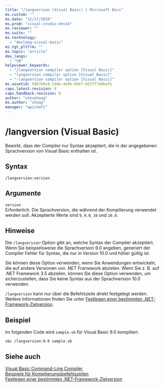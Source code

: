 ```yaml
---
title: "/langversion (Visual Basic) | Microsoft Docs"
ms.custom: ""
ms.date: "11/17/2016"
ms.prod: "visual-studio-dev14"
ms.reviewer: ""
ms.suite: ""
ms.technology: 
  - "devlang-visual-basic"
ms.tgt_pltfrm: ""
ms.topic: "article"
dev_langs: 
  - "VB"
helpviewer_keywords: 
  - "/langversion compiler option [Visual Basic]"
  - "langversion compiler option [Visual Basic]"
  - "-langversion compiler option [Visual Basic]"
ms.assetid: 59b7b0c8-2dde-4e9b-94e7-0237f7e0bafb
caps.latest.revision: 8
caps.handback.revision: 8
author: "stevehoag"
ms.author: "shoag"
manager: "wpickett"
---
```

# /langversion (Visual Basic)
Bewirkt, dass der Compiler nur Syntax akzeptiert, die in der angegebenen Sprachversion von Visual Basic enthalten ist.  
  
## Syntax  
  
```  
/langversion:version  
```  
  
## Argumente  
 `version`  
 Erforderlich.  Die Sprachversion, die während der Kompilierung verwendet werden soll.  Akzeptierte Werte sind `9`, `9.0`, `10` und `10.0`.  
  
## Hinweise  
 Die `/langversion`\-Option gibt an, welche Syntax der Compiler akzeptiert.  Wenn Sie beispielsweise die Sprachversion 9.0 angeben, generiert der Compiler Fehler für Syntax, die nur in Version 10.0 und höher gültig ist.  
  
 Sie können diese Option verwenden, wenn Sie Anwendungen entwickeln, die auf andere Versionen von .NET Framework abzielen.  Wenn Sie z. B. auf .NET Framework 3.5 abzielen, können Sie diese Option verwenden, um sicherzustellen, dass Sie keine Syntax aus der Sprachversion 10.0 verwenden.  
  
 `/langversion` kann nur über die Befehlszeile direkt festgelegt werden.  Weitere Informationen finden Sie unter [Festlegen einer bestimmten .NET\-Framework\-Zielversion](/visual-studio/ide/targeting-a-specific-dotnet-framework-version).  
  
## Beispiel  
 Im folgenden Code wird `sample.vb` für Visual Basic 9.0 kompiliert.  
  
```  
vbc /langversion:9.0 sample.vb  
```  
  
## Siehe auch  
 [Visual Basic Command\-Line Compiler](../../../visual-basic/reference/command-line-compiler/index.md)   
 [Beispiele für Kompilierungsbefehlszeilen](../../../visual-basic/reference/command-line-compiler/sample-compilation-command-lines.md)   
 [Festlegen einer bestimmten .NET\-Framework\-Zielversion](/visual-studio/ide/targeting-a-specific-dotnet-framework-version)